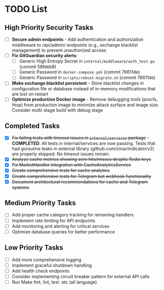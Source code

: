 # TODO List

## High Priority Security Tasks

- [ ] **Secure admin endpoints** - Add authentication and authorization middleware to /api/admin/ endpoints (e.g., exchange blacklist management) to prevent unauthorized access
- [ ] **Fix GitGuardian security alerts**:
  - [ ] Generic High Entropy Secret in `internal/middleware/auth_test.go` (commit 58fdeb8)
  - [ ] Generic Password in `docker-compose.yml` (commit 76611de) 
  - [ ] Generic Password in `scripts/robust-migrate.sh` (commit 76611de)
- [ ] **Make exchange blacklist persistent** - Store blacklist changes in configuration file or database instead of in-memory modifications that are lost on restart
- [ ] **Optimize production Docker image** - Remove debugging tools (procfs, htop) from production image to minimize attack surface and image size. Consider multi-stage build with debug stage

## Completed Tasks

- [x] ~~Fix failing tests with timeout issues in `internal/services` package~~ - **COMPLETED**: All tests in internal/services are now passing. Tests that had goroutine leaks in external library (github.com/cinar/indicator/v2) are properly skipped. No timeout issues remain.
- [x] ~~Analyze cache metrics showing zero hits/misses despite Redis keys~~
- [x] ~~Fix MarketHandler integration with CacheAnalyticsService~~
- [x] ~~Create comprehensive tests for cache analytics~~
- [x] ~~Create comprehensive tests for Telegram bot webhook functionality~~
- [x] ~~Document architectural recommendations for cache and Telegram systems~~

## Medium Priority Tasks

- [ ] Add proper cache category tracking for remaining handlers
- [ ] Implement rate limiting for API endpoints
- [ ] Add monitoring and alerting for critical services
- [ ] Optimize database queries for better performance

## Low Priority Tasks

- [ ] Add more comprehensive logging
- [ ] Implement graceful shutdown handling
- [ ] Add health check endpoints
- [ ] Consider implementing circuit breaker pattern for external API calls
- [ ] Run Make fmt, lint, test. etc (all language)